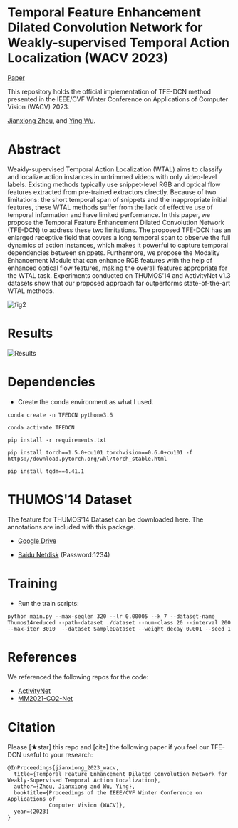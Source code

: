 # Temporal Feature Enhancement Dilated Convolution Network for Weakly-supervised Temporal Action Localization (WACV 2023)

[Paper](https://openaccess.thecvf.com/content/WACV2023/html/Zhou_Temporal_Feature_Enhancement_Dilated_Convolution_Network_for_Weakly-Supervised_Temporal_Action_WACV_2023_paper.html)

This repository holds the official implementation of TFE-DCN method presented in the IEEE/CVF Winter Conference on Applications of Computer Vision (WACV) 2023.

[Jianxiong Zhou](https://scholar.google.com/citations?hl=zh-CN&user=_PCm9QEAAAAJ), and [Ying Wu](http://users.ece.northwestern.edu/~yingwu/).

# Abstract
Weakly-supervised Temporal Action Localization (WTAL) aims to classify and localize action instances in untrimmed videos with only video-level labels. Existing methods typically use snippet-level RGB and optical flow features extracted from pre-trained extractors directly. Because of two limitations: the short temporal span of snippets and the inappropriate initial features, these WTAL methods suffer from the lack of effective use of temporal information and have limited performance. In this paper, we propose the Temporal Feature Enhancement Dilated Convolution Network (TFE-DCN) to address these two limitations. The proposed TFE-DCN has an enlarged receptive field that covers a long temporal span to observe the full dynamics of action instances, which makes it powerful to capture temporal dependencies between snippets. Furthermore, we propose the Modality Enhancement Module that can enhance RGB features with the help of enhanced optical flow features, making the overall features appropriate for the WTAL task. Experiments conducted on THUMOS’14 and ActivityNet v1.3 datasets show that our proposed approach far outperforms state-of-the-art WTAL methods.

![fig2](https://user-images.githubusercontent.com/122836421/212775057-a082fe70-14fb-4767-af15-27fc3516f065.png)

# Results
![Results](https://user-images.githubusercontent.com/122836421/212782229-3bb8ba64-3cd7-4d1d-9f8e-849810b98e6d.png)




# Dependencies
* Create the conda environment as what I used.

``` 
conda create -n TFEDCN python=3.6

conda activate TFEDCN

pip install -r requirements.txt

pip install torch==1.5.0+cu101 torchvision==0.6.0+cu101 -f https://download.pytorch.org/whl/torch_stable.html

pip install tqdm==4.41.1
``` 

# THUMOS'14 Dataset
The feature for THUMOS'14 Dataset can be downloaded here. The annotations are included with this package.

* [Google Drive](https://drive.google.com/file/d/1YLmbv_6bd696iN_5UdknP_gadNTytbSM/view?usp=share_link)

* [Baidu Netdisk](https://pan.baidu.com/s/1gw5NQbN1E6_lIRj_BRJNLQ) (Password:1234)

# Training
* Run the train scripts:
``` 
python main.py --max-seqlen 320 --lr 0.00005 --k 7 --dataset-name Thumos14reduced --path-dataset ./dataset --num-class 20 --interval 200  --max-iter 3010  --dataset SampleDataset --weight_decay 0.001 --seed 1

``` 

# References
We referenced the following repos for the code:
* [ActivityNet](https://github.com/activitynet/ActivityNet)
* [MM2021-CO2-Net](https://github.com/harlanhong/MM2021-CO2-Net)

# Citation
Please [★star] this repo and [cite] the following paper if you feel our TFE-DCN useful to your research:
```
@InProceedings{jianxiong_2023_wacv,
  title={Temporal Feature Enhancement Dilated Convolution Network for Weakly-Supervised Temporal Action Localization},
  author={Zhou, Jianxiong and Wu, Ying},
  booktitle={Proceedings of the IEEE/CVF Winter Conference on Applications of 
             Computer Vision (WACV)},
  year={2023}
}
```
